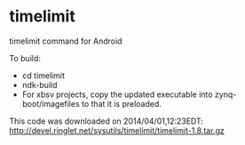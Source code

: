 timelimit
=========

timelimit command for Android

To build:
   * cd timelimit
   * ndk-build
   * For xbsv projects, copy the updated executable into zynq-boot/imagefiles to that it is preloaded.

This code was downloaded on 2014/04/01,12:23EDT:
     http://devel.ringlet.net/sysutils/timelimit/timelimit-1.8.tar.gz

